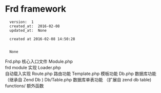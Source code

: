 # Frd framework

      version:  1
      created_at:  2016-02-08
      updated_at:  None

      created at 2016-02-08 14:50:28 


      None


Frd.php 
	核心入口文件
Module.php  
	frd module 实现
Loader.php    
	自动载入实现
Route.php
	路由功能
Template.php
	模板功能
Db.php
	数据库功能（继承自 Zend Db )
Db/Table.php
	数据库单表功能 （扩展自 zend db table)
functions/
	额外函数
  
